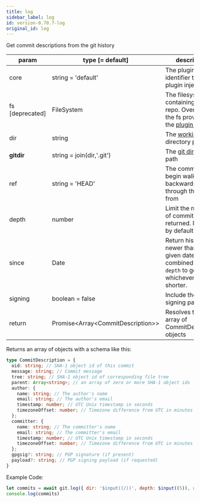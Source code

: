 ```yaml
---
title: log
sidebar_label: log
id: version-0.70.7-log
original_id: log
---
```


Get commit descriptions from the git history

| param           | type [= default]                      | description                                                                                               |
| --------------- | ------------------------------------- | --------------------------------------------------------------------------------------------------------- |
| core            | string = 'default'                    | The plugin core identifier to use for plugin injection                                                    |
| fs [deprecated] | FileSystem                            | The filesystem containing the git repo. Overrides the fs provided by the [plugin system](./plugin_fs.md). |
| dir             | string                                | The [working tree](dir-vs-gitdir.md) directory path                                                       |
| **gitdir**      | string = join(dir,'.git')             | The [git directory](dir-vs-gitdir.md) path                                                                |
| ref             | string = 'HEAD'                       | The commit to begin walking backwards through the history from                                            |
| depth           | number                                | Limit the number of commits returned. No limit by default.                                                |
| since           | Date                                  | Return history newer than the given date. Can be combined with `depth` to get whichever is shorter.       |
| signing         | boolean = false                       | Include the PGP signing payload                                                                           |
| return          | Promise\<Array\<CommitDescription\>\> | Resolves to an array of CommitDescription objects                                                         |

Returns an array of objects with a schema like this:

```ts
type CommitDescription = {
  oid: string; // SHA-1 object id of this commit
  message: string; // Commit message
  tree: string; // SHA-1 object id of corresponding file tree
  parent: Array<string>; // an array of zero or more SHA-1 object ids
  author: {
    name: string; // The author's name
    email: string; // The author's email
    timestamp: number; // UTC Unix timestamp in seconds
    timezoneOffset: number; // Timezone difference from UTC in minutes
  };
  committer: {
    name: string; // The committer's name
    email: string; // The committer's email
    timestamp: number; // UTC Unix timestamp in seconds
    timezoneOffset: number; // Timezone difference from UTC in minutes
  };
  gpgsig?: string; // PGP signature (if present)
  payload?: string; // PGP signing payload (if requested)
}
```

Example Code:

```js live
let commits = await git.log({ dir: '$input((/))', depth: $input((5)), ref: '$input((master))' })
console.log(commits)
```

<script>
(function rewriteEditLink() {
  const el = document.querySelector('a.edit-page-link.button');
  if (el) {
    el.href = 'https://github.com/isomorphic-git/isomorphic-git/edit/master/src/commands/log.js';
  }
})();
</script>
